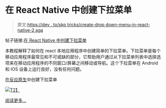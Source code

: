 # 在 React Native 中创建下拉菜单

> 原文:[https://dev . to/skp tricks/create-drop down-menu-in-react-native-2 aga](https://dev.to/skptricks/create-dropdown-menu-in-react-native--2aga)

帖子链接:[在 React Native 中创建下拉菜单](https://www.skptricks.com/2018/10/create-dropdown-menu-in-react-native.html)

本教程解释了如何在 react 本地应用程序中创建简单的下拉菜单。下拉菜单是每个移动应用程序最常见和不可或缺的部分，它帮助用户通过从下拉菜单列表中选择选项来在移动应用程序的不同窗口/屏幕之间移动或导航。这个下拉菜单在 Android 和 IOS 设备上运行良好，没有任何问题。

[在反应原生](https://www.skptricks.com/2018/10/create-dropdown-menu-in-react-native.html)中创建下拉菜单

[![](../Images/4388ba2a4209b16bc113d37e287c88be.png)T2】](https://res.cloudinary.com/practicaldev/image/fetch/s--U6W7sOWp--/c_limit%2Cf_auto%2Cfl_progressive%2Cq_auto%2Cw_880/https://1.bp.blogspot.com/-sjWQyIJ8iN8/W7OM69QBIhI/AAAAAAAAB_w/3oiOEXhREysoz5TIDzw0oUNEjzcJOyNoQCLcBGAs/s640/drop.png)

[阅读更多...](https://www.skptricks.com/2018/10/create-dropdown-menu-in-react-native.html)